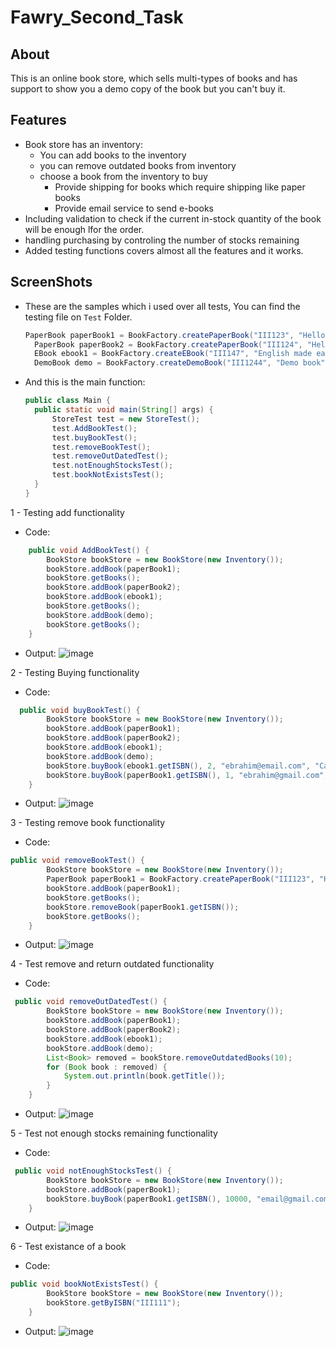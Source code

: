 # Fawry_Second_Task

## About
This is an online book store, which sells multi-types of books and has support to show you a demo copy of the book but you can't buy it. <br>


## Features
- Book store has an inventory:
  - You can add books to the inventory
  - you can remove outdated books from inventory
  - choose a book from the inventory to buy
    - Provide shipping for books which require shipping like paper books
    - Provide email service to send e-books
- Including validation to check if the current in-stock quantity of the book will be enough lfor the order.
- handling purchasing by controling the number of stocks remaining
- Added testing functions covers almost all the features and it works.


## ScreenShots

- These are the samples which i used over all tests, You can find the testing file on `Test` Folder.
  ```java
  PaperBook paperBook1 = BookFactory.createPaperBook("III123", "Hello book", "Mahmoud", 1999, 22.5, 15);
    PaperBook paperBook2 = BookFactory.createPaperBook("III124", "Hello World", "Khalid", 1995, 22.5, 10);
    EBook ebook1 = BookFactory.createEBook("III147", "English made easy", "Ibrahim", 2000, 21.1, "pdf");
    DemoBook demo = BookFactory.createDemoBook("III1244", "Demo book", "Salah", 2010);

  ```
- And this is the main function:
  ```java
  public class Main {
    public static void main(String[] args) {
        StoreTest test = new StoreTest();
        test.AddBookTest();
        test.buyBookTest();
        test.removeBookTest();
        test.removeOutDatedTest();
        test.notEnoughStocksTest();
        test.bookNotExistsTest();
    }
  }
  ```
1 - Testing add functionality
  - Code:
```java
    public void AddBookTest() {
        BookStore bookStore = new BookStore(new Inventory());
        bookStore.addBook(paperBook1);
        bookStore.getBooks();
        bookStore.addBook(paperBook2);
        bookStore.addBook(ebook1);
        bookStore.getBooks();
        bookStore.addBook(demo);
        bookStore.getBooks();
    }
```
  - Output:
    ![image](https://github.com/user-attachments/assets/0b16713f-e829-497a-a643-fc028ea9b0de)

2 - Testing Buying functionality
  - Code:
```java
  public void buyBookTest() {
        BookStore bookStore = new BookStore(new Inventory());
        bookStore.addBook(paperBook1);
        bookStore.addBook(paperBook2);
        bookStore.addBook(ebook1);
        bookStore.addBook(demo);
        bookStore.buyBook(ebook1.getISBN(), 2, "ebrahim@email.com", "Cairo");
        bookStore.buyBook(paperBook1.getISBN(), 1, "ebrahim@gmail.com", "Giza");
    }
```
  - Output: ![image](https://github.com/user-attachments/assets/26ee253e-8d14-4291-942b-6e690ec5eda7)

3 - Testing remove book functionality
  - Code:
```java
public void removeBookTest() {
        BookStore bookStore = new BookStore(new Inventory());
        PaperBook paperBook1 = BookFactory.createPaperBook("III123", "Hello book", "Mahmoud", 1999, 22.5, 15);
        bookStore.addBook(paperBook1);
        bookStore.getBooks();
        bookStore.removeBook(paperBook1.getISBN());
        bookStore.getBooks();
    }
```
  - Output: ![image](https://github.com/user-attachments/assets/9b6c949e-6d26-417d-bbea-86c61ead5256)

4 - Test remove and return outdated functionality
  - Code:
```java
 public void removeOutDatedTest() {
        BookStore bookStore = new BookStore(new Inventory());
        bookStore.addBook(paperBook1);
        bookStore.addBook(paperBook2);
        bookStore.addBook(ebook1);
        bookStore.addBook(demo);
        List<Book> removed = bookStore.removeOutdatedBooks(10);
        for (Book book : removed) {
            System.out.println(book.getTitle());
        }
    }
```
  - Output: ![image](https://github.com/user-attachments/assets/ad204684-77df-4266-b917-e49e9e2aaa77)

5 - Test not enough stocks remaining functionality
  - Code:
```java
 public void notEnoughStocksTest() {
        BookStore bookStore = new BookStore(new Inventory());
        bookStore.addBook(paperBook1);
        bookStore.buyBook(paperBook1.getISBN(), 10000, "email@gmail.com", "cairo");
    }
```
  - Output: ![image](https://github.com/user-attachments/assets/471dbbc8-557f-4e98-a148-f13d6395ed0c)

6 - Test existance of a book
  - Code:
```java
public void bookNotExistsTest() {
        BookStore bookStore = new BookStore(new Inventory());
        bookStore.getByISBN("III111");
    }
```
  - Output: ![image](https://github.com/user-attachments/assets/5b63ee86-a4a4-4c19-87f9-c9a7a9417d22)





